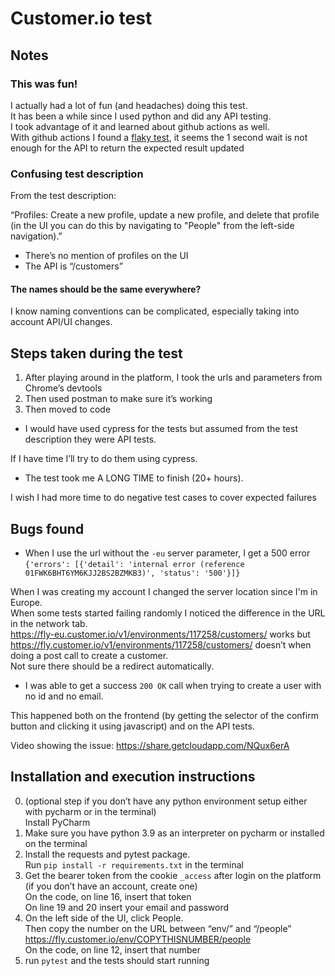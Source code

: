 # Customer.io test

## Notes
### This was fun!
I actually had a lot of fun (and headaches) doing this test.  
It has been a while since I used python and did any API testing.  
I took advantage of it and learned about github actions as well.  
With github actions I found a [flaky test](https://github.com/jpita/cio-gabriel/actions), it seems the 1 second wait is not enough for the API to return the expected result updated

### Confusing test description
From the test description: 

“Profiles: Create a new profile, update a new profile, and delete that profile (in the UI you can do this by navigating to "People" from the left-side navigation).” 

* There’s no mention of profiles on the UI
* The API is “/customers”
#### The names should be the same everywhere?

I know naming conventions can be complicated, especially taking into account API/UI changes.  

## Steps taken during the test
1. After playing around in the platform, I took the urls and parameters from Chrome’s devtools
2. Then used postman to make sure it’s working
3. Then moved to code
* I would have used cypress for the tests but assumed from the test description they were API tests.

If I have time I’ll try to do them using cypress.
* The test took me A LONG TIME to finish (20+ hours).

I wish I had more time to do negative test cases to cover expected failures


## Bugs found
* When I use the url without the `-eu` server parameter, I get a 500 error
```{'errors': [{'detail': 'internal error (reference 01FWK6BHT6YM6KJJ2BS2BZMKB3)', 'status': '500'}]}```

When I was creating my account I changed the server location since I'm in Europe.  
When some tests started failing randomly I noticed the difference in the URL in the network tab.  
https://fly-eu.customer.io/v1/environments/117258/customers/ works but   
https://fly.customer.io/v1/environments/117258/customers/ doesn’t when doing a post call to create a customer.  
Not sure there should be a redirect automatically.  
* I was able to get a success `200 OK` call when trying to create a user with no id and no email.  


This happened both on the frontend (by getting the selector of the confirm button and clicking it using javascript) and on the API tests.  

Video showing the issue: https://share.getcloudapp.com/NQux6erA


## Installation and execution instructions
0. (optional step if you don’t have any python environment setup either with pycharm or in the terminal)  
Install PyCharm
1. Make sure you have python 3.9 as an interpreter on pycharm or installed on the terminal
2. Install the requests and pytest package.  
Run `pip install -r requirements.txt` in the terminal
3. Get the bearer token from the cookie `_access` after login on the platform (if you don’t have an account, create one)  
On the code, on line 16, insert that token   
On line 19 and 20 insert your email and password  
4. On the left side of the UI, click People.   
Then copy the number on the URL between “env/” and “/people”
https://fly.customer.io/env/COPYTHISNUMBER/people  
On the code, on line 12, insert that number  
5. run `pytest` and the tests should start running
